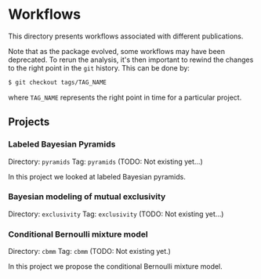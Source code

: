 # Workflows

This directory presents workflows associated with different publications.

Note that as the package evolved, some workflows may have been deprecated.
To rerun the analysis, it's then important to rewind the changes to the right point in the `git` history.
This can be done by:

```bash
$ git checkout tags/TAG_NAME
```

where `TAG_NAME` represents the right point in time for a particular project.

## Projects

### Labeled Bayesian Pyramids

Directory: `pyramids`
Tag: `pyramids` (TODO: Not existing yet...)


In this project we looked at labeled Bayesian pyramids.


### Bayesian modeling of mutual exclusivity

Directory: `exclusivity`
Tag: `exclusivity` (TODO: Not existing yet...)

### Conditional Bernoulli mixture model

Directory: `cbmm`
Tag: `cbmm` (TODO: Not existing yet.)

In this project we propose the conditional Bernoulli mixture model.

